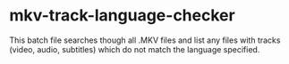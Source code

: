 # mkv-track-language-checker
This batch file searches though all .MKV files and list any files with tracks (video, audio, subtitles) which do not match the language specified. 
